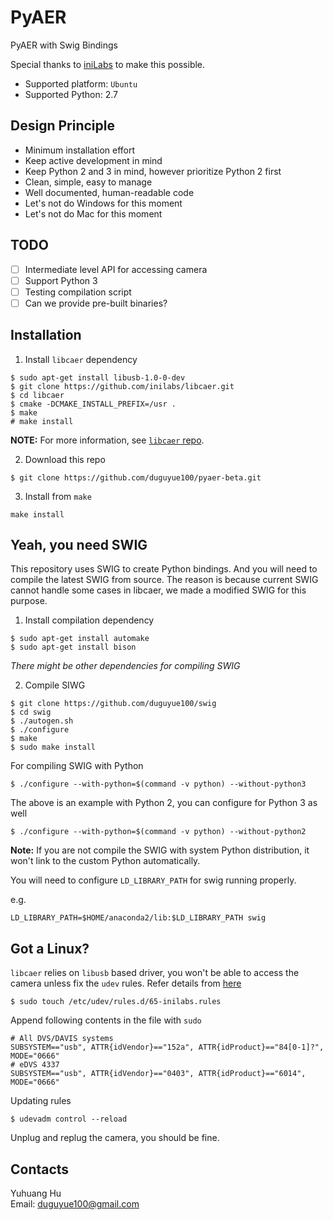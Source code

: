 # PyAER

PyAER with Swig Bindings

Special thanks to [iniLabs](http://inilabs.com/) to make this possible.

+ Supported platform: `Ubuntu`
+ Supported Python: 2.7

## Design Principle

+ Minimum installation effort
+ Keep active development in mind
+ Keep Python 2 and 3 in mind, however prioritize Python 2 first
+ Clean, simple, easy to manage
+ Well documented, human-readable code
+ Let's not do Windows for this moment
+ Let's not do Mac for this moment

## TODO

+ [ ] Intermediate level API for accessing camera
+ [ ] Support Python 3
+ [ ] Testing compilation script
+ [ ] Can we provide pre-built binaries?

## Installation

1. Install `libcaer` dependency

```
$ sudo apt-get install libusb-1.0-0-dev
$ git clone https://github.com/inilabs/libcaer.git
$ cd libcaer
$ cmake -DCMAKE_INSTALL_PREFIX=/usr .
$ make
# make install
```

__NOTE:__ For more information, see [`libcaer` repo](https://github.com/inilabs/libcaer).

2. Download this repo

```
$ git clone https://github.com/duguyue100/pyaer-beta.git
```

3. Install from `make`

```
make install
```

## Yeah, you need SWIG

This repository uses SWIG to create Python bindings. And you will need to
compile the latest SWIG from source. The reason is because current SWIG
cannot handle some cases in libcaer, we made a modified SWIG for this purpose.

1. Install compilation dependency

```
$ sudo apt-get install automake
$ sudo apt-get install bison
```

_There might be other dependencies for compiling SWIG_

2. Compile SIWG

```
$ git clone https://github.com/duguyue100/swig
$ cd swig
$ ./autogen.sh
$ ./configure
$ make
$ sudo make install
```

For compiling SWIG with Python

```
$ ./configure --with-python=$(command -v python) --without-python3
```

The above is an example with Python 2, you can configure for Python 3 as well

```
$ ./configure --with-python=$(command -v python) --without-python2
```

__Note:__ If you are not compile the SWIG with system Python distribution,
it won't link to the custom Python automatically.

You will need to configure `LD_LIBRARY_PATH` for swig running properly.

e.g.

```
LD_LIBRARY_PATH=$HOME/anaconda2/lib:$LD_LIBRARY_PATH swig
```

## Got a Linux?

`libcaer` relies on `libusb` based driver, you won't be able
to access the camera unless fix the `udev` rules. Refer details
from [here](https://inilabs.com/support/hardware/davis240/#h.eok9q1yrz7px)

```
$ sudo touch /etc/udev/rules.d/65-inilabs.rules
```

Append following contents in the file with `sudo`

```
# All DVS/DAVIS systems
SUBSYSTEM=="usb", ATTR{idVendor}=="152a", ATTR{idProduct}=="84[0-1]?", MODE="0666"
# eDVS 4337
SUBSYSTEM=="usb", ATTR{idVendor}=="0403", ATTR{idProduct}=="6014", MODE="0666"
```

Updating rules

```
$ udevadm control --reload
```

Unplug and replug the camera, you should be fine.

## Contacts

Yuhuang Hu  
Email: duguyue100@gmail.com
